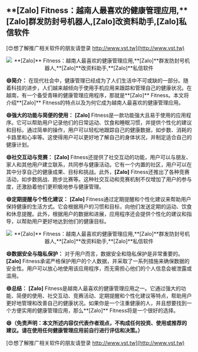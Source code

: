 ## ****[Zalo]** Fitness：越南人最喜欢的健康管理应用,**[Zalo]**群发防封号机器人,**[Zalo]**改资料助手,**[Zalo]**私信软件**

[😍想了解推广相关软件的朋友请登录 http://www.vst.tw](http://www.vst.tw)

 <center><img src="https://vst.tw/MP4/tuiguang/png/1.png" alt="**[Zalo]** Fitness：越南人最喜欢的健康管理应用,**[Zalo]**群发防封号机器人,**[Zalo]**改资料助手,**[Zalo]**私信软件"></center>

**😄简介：**
在现代社会中，健康管理已经成为了人们生活中不可或缺的一部分。随着科技的进步，人们越来越倾向于使用手机应用来跟踪和管理自己的健康状况。在越南，有一个备受青睐的健康管理应用程序，那就是**[Zalo]** Fitness。本文将介绍**[Zalo]** Fitness的特点以及为何它成为越南人最喜欢的健康管理应用。

**😄强大的功能与简便的使用：**
**[Zalo]** Fitness是一款功能强大且易于使用的应用程序。它可以帮助用户记录他们的日常运动、饮食和睡眠习惯，并提供个性化的建议和目标。通过简单的操作，用户可以轻松地跟踪自己的健康数据，如步数、消耗的卡路里和心率等。这使得用户可以更好地了解自己的身体状况，并制定适合自己的健康计划。

**😄社交互动与竞赛：**
**[Zalo]** Fitness还提供了社交互动的功能，用户可以与朋友、家人和其他用户建立联系，共同参与健康活动。它有一个内置的社区，用户可以在其中分享自己的健康成果、目标和挑战。此外，**[Zalo]** Fitness还推出了各种竞赛活动，如步数挑战、跑步比赛等。这种社交互动和竞赛机制不仅增加了用户的参与度，还激励着他们更积极地参与健康管理。

**😄定期提醒与个性化建议：**
**[Zalo]** Fitness通过定期提醒和个性化建议来帮助用户保持健康的生活方式。它会根据用户的习惯和目标，向他们发送定期的运动、饮食和休息提醒。此外，根据用户的数据和进展，应用程序还会提供个性化的建议和指导，以帮助用户更好地达到他们的健康目标。

 <center><img src="https://vst.tw/MP4/tuiguang/png/8.png" alt="**[Zalo]** Fitness：越南人最喜欢的健康管理应用,**[Zalo]**群发防封号机器人,**[Zalo]**改资料助手,**[Zalo]**私信软件"></center>

**😄数据安全与隐私保护：**
对于用户而言，数据安全和隐私保护是非常重要的。**[Zalo]** Fitness承诺严格保护用户的个人数据，并采取了一系列措施来确保数据的安全性。用户可以放心地使用该应用程序，而无需担心他们的个人信息会被泄露或滥用。

**😄总结：**
**[Zalo]** Fitness是越南人最喜欢的健康管理应用之一。它通过强大的功能、简便的使用、社交互动、竞赛活动、定期提醒和个性化建议等特点，帮助用户更好地管理和改善自己的健康状况。如果你是一个注重健康的人，并且想要找到一个方便实用的健康管理应用，那么**[Zalo]** Fitness将是一个很好的选择。

**😄（免责声明：本文所述内容仅代表作者观点，不构成任何投资、使用或推荐的建议。请在使用任何健康管理应用前自行进行评估和决策。）**

[😍想了解推广相关软件的朋友请登录 http://www.vst.tw](http://www.vst.tw)




